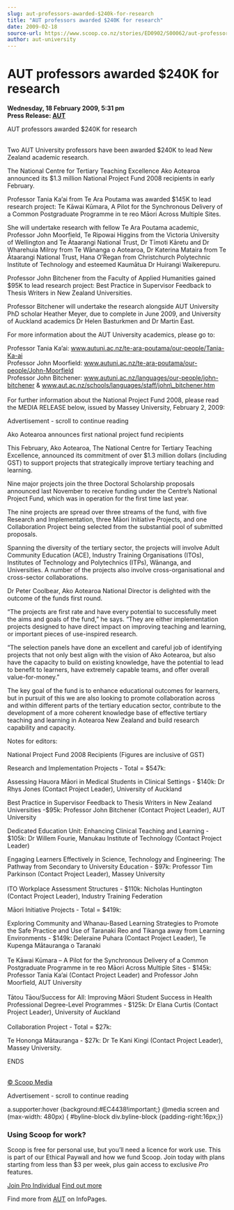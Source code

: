 ```yaml
---
slug: aut-professors-awarded-$240k-for-research
title: "AUT professors awarded $240K for research"
date: 2009-02-18
source-url: https://www.scoop.co.nz/stories/ED0902/S00062/aut-professors-awarded-240k-for-research.htm
author: aut-university
---
```

AUT professors awarded $240K for research
=========================================

**Wednesday, 18 February 2009, 5:31 pm**  
**Press Release: [AUT](https://info.scoop.co.nz/AUT)**

AUT professors awarded $240K for research     
 

Two AUT University professors have been awarded $240K to lead New Zealand academic research.

The National Centre for Tertiary Teaching Excellence Ako Aotearoa announced its $1.3 million National Project Fund 2008 recipients in early February.

Professor Tania Ka’ai from Te Ara Poutama was awarded $145K to lead research project: Te Kāwai Kūmara, A Pilot for the Synchronous Delivery of a Common Postgraduate Programme in te reo Māori Across Multiple Sites.

She will undertake research with fellow Te Ara Poutama academic, Professor John Moorfield, Te Ripowai Higgins from the Victoria University of Wellington and Te Ātaarangi National Trust, Dr Tīmoti Kāretu and Dr Wharehuia Milroy from Te Wānanga o Aotearoa, Dr Katerina Mataira from Te Ātaarangi National Trust, Hana O’Regan from Christchurch Polytechnic Institute of Technology and esteemed Kaumātua Dr Huirangi Waikerepuru.

Professor John Bitchener from the Faculty of Applied Humanities gained $95K to lead research project: Best Practice in Supervisor Feedback to Thesis Writers in New Zealand Universities.

Professor Bitchener will undertake the research alongside AUT University PhD scholar Heather Meyer, due to complete in June 2009, and University of Auckland academics Dr Helen Basturkmen and Dr Martin East.

For more information about the AUT University academics, please go to:

Professor Tania Ka’ai: www.autuni.ac.nz/te-ara-poutama/our-people/Tania-Ka-ai    
Professor John Moorfield: www.autuni.ac.nz/te-ara-poutama/our-people/John-Moorfield  
Professor John Bitchener: www.autuni.ac.nz/languages/our-people/john-bitchener & www.aut.ac.nz/schools/languages/staff/john\_bitchener.htm  
   
For further information about the National Project Fund 2008, please read the MEDIA RELEASE below, issued by Massey University, February 2, 2009:

Advertisement - scroll to continue reading





Ako Aotearoa announces first national project fund recipients

This February, Ako Aotearoa, The National Centre for Tertiary Teaching Excellence, announced its commitment of over $1.3 million dollars (including GST) to support projects that strategically improve tertiary teaching and learning.

Nine major projects join the three Doctoral Scholarship proposals announced last November to receive funding under the Centre’s National Project Fund, which was in operation for the first time last year.

The nine projects are spread over three streams of the fund, with five Research and Implementation, three Māori Initiative Projects, and one Collaboration Project being selected from the substantial pool of submitted proposals.

Spanning the diversity of the tertiary sector, the projects will involve Adult Community Education (ACE), Industry Training Organisations (ITOs), Institutes of Technology and Polytechnics (ITPs), Wānanga, and Universities. A number of the projects also involve cross-organisational and cross-sector collaborations.

Dr Peter Coolbear, Ako Aotearoa National Director is delighted with the outcome of the funds first round.

“The projects are first rate and have every potential to successfully meet the aims and goals of the fund,” he says. “They are either implementation projects designed to have direct impact on improving teaching and learning, or important pieces of use-inspired research.  

“The selection panels have done an excellent and careful job of identifying projects that not only best align with the vision of Ako Aotearoa, but also have the capacity to build on existing knowledge, have the potential to lead to benefit to learners, have extremely capable teams, and offer overall value-for-money.”

The key goal of the fund is to enhance educational outcomes for learners, but in pursuit of this we are also looking to promote collaboration across and within different parts of the tertiary education sector, contribute to the development of a more coherent knowledge base of effective tertiary teaching and learning in Aotearoa New Zealand and build research capability and capacity.

  
Notes for editors:

National Project Fund 2008 Recipients (Figures are inclusive of GST)

Research and Implementation Projects - Total = $547k:

Assessing Hauora Māori in Medical Students in Clinical Settings - $140k: Dr Rhys Jones (Contact Project Leader), University of Auckland

Best Practice in Supervisor Feedback to Thesis Writers in New Zealand Universities -$95k: Professor John Bitchener (Contact Project Leader), AUT University

Dedicated Education Unit: Enhancing Clinical Teaching and Learning - $105k: Dr Willem Fourie, Manukau Institute of Technology (Contact Project Leader)

Engaging Learners Effectively in Science, Technology and Engineering: The Pathway from Secondary to University Education - $97k: Professor Tim Parkinson (Contact Project Leader), Massey University  
   
ITO Workplace Assessment Structures - $110k: Nicholas Huntington (Contact Project Leader), Industry Training Federation

Māori Initiative Projects - Total = $419k:

Exploring Community and Whanau-Based Learning Strategies to Promote the Safe Practice and Use of Taranaki Reo and Tikanga away from Learning Environments - $149k: Deleraine Puhara (Contact Project Leader), Te Kupenga Mātauranga o Taranaki  
   
Te Kāwai Kūmara – A Pilot for the Synchronous Delivery of a Common Postgraduate Programme in te reo Māori Across Multiple Sites - $145k: Professor Tania Ka’ai (Contact Project Leader) and Professor John Moorfield, AUT University  
   
Tātou Tāou/Success for All: Improving Māori Student Success in Health Professional Degree-Level Programmes - $125k: Dr Elana Curtis (Contact Project Leader), University of Auckland  
   
Collaboration Project - Total = $27k:

Te Hononga Mātauranga - $27k: Dr Te Kani Kingi (Contact Project Leader), Massey University.

ENDS  
 

[© Scoop Media](http://www.scoop.co.nz/about/terms.html)  

Advertisement - scroll to continue reading



a.supporter:hover {background:#EC4438!important;} @media screen and (max-width: 480px) { #byline-block div.byline-block {padding-right:16px;}}

### Using Scoop for work?

Scoop is free for personal use, but you’ll need a licence for work use. This is part of our Ethical Paywall and how we fund Scoop. Join today with plans starting from less than $3 per week, plus gain access to exclusive _Pro_ features.  
  
[Join Pro Individual](https://pro.scoop.co.nz/Individual/?from=ProIn24) [Find out more](https://pro.scoop.co.nz/using-scoop-for-work/?from=ProIn24)

Find more from [AUT](https://info.scoop.co.nz/AUT) on InfoPages.